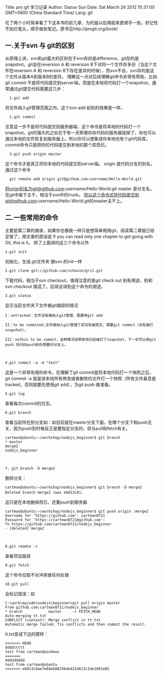 Title: pro git 学习记录
Author: Dazuo Sun
Date: Sat March 24 2012 15:37:00 GMT+0800 (China Standard Time)
Lang: git

   
   花了两个小时简单看了下这本书的前几章，为的是以后用起来更顺手一些，好记性不如烂笔头，顺手做些笔记。原书见http://progit.org/book/

## 一.关于svn 与 git的区别

   从原理上讲，svn和git最大的区别在于svn存的是difference，git存的是snapshot。git会在reversion A 和 reversion B下对同一个文件存多份（当这个文件在reversion A 和 reversion B下存在差异的时候），而svn不会，svn存的是这个文件从版本A到版本B的差异。
   理解这一点对后续理解git命令非常有帮助，比如git commit 不是将代码提交到server端，而是在本地将代码打一个snapshot。通常通过git提交代码需要这几步：
      
      1.git add  
   将文件纳入git管理范围之内，这个svn add 起到的效果是一样。
   
      2.git commit  
   注意这一步不是将代码提交到服务器端，这个命令是将本地的代码打一个snapshot。git的强大的之处在于有一天即便你存代码的服务器挂掉了，你也可以通过本地的文件恢复到服务器上。所以你可以想象成你本地也有个git代码库，commit命令只是把你的代码提交到本地的那个库而已。
      
      3.git push origin master 
   这个命令才是真正将你本地的代码提交到server端。
   origin 是代码分支的别名，通过这个命令  
      
      git remote add origin git@github.com:username/Hello-World.git 
   将orign别名为git@github.com:username/Hello-World.git
   master 是分支名，在git中属于主干，相当于svn中的trunk。
   所以这个命令式将代码提交到git@github.com:username/Hello-World.git的master主干上。
## 二.一些常用的命令

主要是第二章的摘录，如果你也像我一样只是想简单用用git，阅读第二章就已经足够了，用文章的原话说
If you can read only one chapter to get going with Git, this is it。
除了上面讲的这三个命令以外

    1.git init 
   初始化，生成.git文件夹 跟svn 的init一样

    2.git clone git://github.com/schacon/grit.git 
   下载代码，相当于svn checkout，值得注意的是git check out 别有用途，别和svn checkout 搞混了。后续会讲到这个命令的用途。

    3.git status 
   显示当前文件夹下文件被git跟踪的情况

    I：untracked：文件没有被纳入git管理，需要用git add

    II：to be commited,文件被纳入git管理了却没有被提交，需要git commit（没有被打snapshot）。
    
    III：nothin to be commit，这种情况说明本地已经被打了snapshot，下一步可以用git push 将代码push到你想要的分支上。
   <br>
   
    4.git commit -a -m "test" 
   这是一个非常有用的命令，在理解了git commit是将本地代码打一个快照之后，git commit -a 就是讲本地所有修改或者删除的文件打一个快照（所有文件鼻息是tracked，否则就要先使用git add），为git push 做准备。
    
    5.git log 
   查看每次commit的日志。
    
    6.git branch 
   查看当前所在到分支如：如目前就在master分支下面，在哪个分支下和push无关，因为push到时候反正是要指定分支的，但与pull和fetch有关。

    cartman@ubuntu:~/workshop/nodejs_beginner$ git branch
    * master
    merge2
    nodejs_beginner
<br>

    7. git branch -D merge2
   删除分支：
   
    cartman@ubuntu:~/workshop/nodejs_beginner$ git branch -D merge2
    Deleted branch merge2 (was eb013c8)。
   这只是在本地删掉而已，还要push到服务器
   
    cartman@ubuntu:~/workshop/nodejs_beginner$ git push origin :merge2
    Username for 'https://github.com': cartman0721
    Password for 'https://cartman0721@github.com':
    To https://github.com/cartman0721/nodejs_beginner
    - [deleted] merge2
   <br>
   
    8.git reomte -v 
   查看项目路径

    9.git fetch
   这个命令拉取不对冲突做任何处理
   
    10.git pull
   会标记错误：如
   
    C:\work\mycode\nodejs\beginner>git pull origin master
    From github.com:cartman0721/nodejs_beginner
    * branch            master     -> FETCH_HEAD
    Auto-merging tt.txt
    CONFLICT (content): Merge conflict in tt.txt
    Automatic merge failed; fix conflicts and then commit the result.
   tt.txt变成下边的摸样：
   
    <<<<<<< HEAD
    ddddttttt
    test from cartman@windows
    =======
    ddddddddd
    test from cartman@ubantu
    >>>>>>> eb013c8ae7e04eb082564e4214613c14e1091e85


